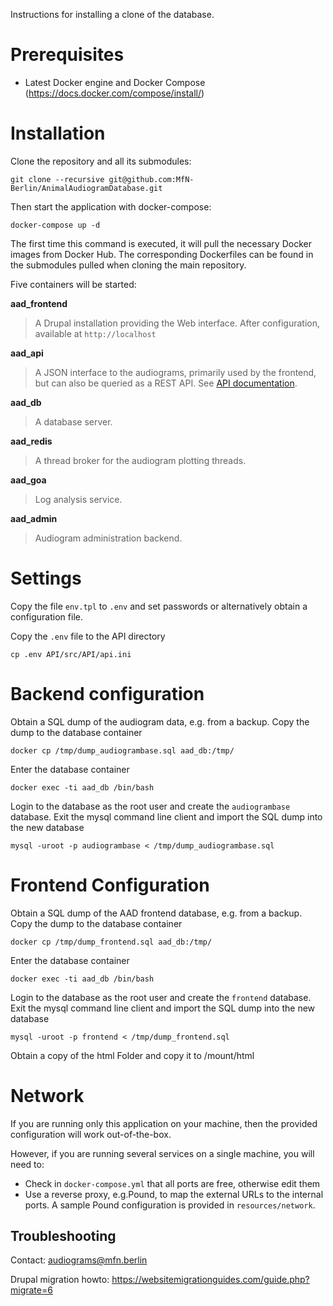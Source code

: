 Instructions for installing a clone of the database.

# Prerequisites
* Latest Docker engine and Docker Compose (https://docs.docker.com/compose/install/)

# Installation
Clone the repository and all its submodules:

`git clone --recursive git@github.com:MfN-Berlin/AnimalAudiogramDatabase.git`

Then start the application with docker-compose:

`docker-compose up -d`

The first time this command is executed, it will pull the necessary Docker images from Docker Hub. The corresponding Dockerfiles can be found in the submodules pulled when cloning the main repository.

Five containers will be started:

**aad_frontend**

> A Drupal installation providing the Web interface. After configuration, available at `http://localhost`

**aad_api**

> A JSON interface to the audiograms, primarily used by the frontend, but can also be queried as a REST API. See [API documentation](https://animalaudiograms.museumfuernaturkunde.berlin/apidoc).

**aad_db**

> A database server.

**aad_redis**

> A thread broker for the audiogram plotting threads.

**aad_goa**

> Log analysis service.

**aad_admin**

> Audiogram administration backend.

# Settings
Copy the file `env.tpl` to `.env` and set passwords or alternatively obtain a configuration file.

Copy the `.env` file to the API directory

`cp .env API/src/API/api.ini`

# Backend configuration
Obtain a SQL dump of the audiogram data, e.g. from a backup. Copy the dump to the database container

`docker cp /tmp/dump_audiogrambase.sql aad_db:/tmp/`

Enter the database container

`docker exec -ti aad_db /bin/bash`

Login to the database as the root user and create the `audiogrambase` database. Exit the mysql command line client and import the SQL dump into the new database

`mysql -uroot -p audiogrambase < /tmp/dump_audiogrambase.sql`

# Frontend Configuration
Obtain a SQL dump of the AAD frontend database, e.g. from a backup. Copy the dump to the database container

`docker cp /tmp/dump_frontend.sql aad_db:/tmp/`

Enter the database container

`docker exec -ti aad_db /bin/bash`

Login to the database as the root user and create the `frontend` database. Exit the mysql command line client and import the SQL dump into the new database

`mysql -uroot -p frontend < /tmp/dump_frontend.sql`

Obtain a copy of the html Folder and copy it to /mount/html

# Network
If you are running only this application on your machine, then the provided configuration will work out-of-the-box.

However, if you are running several services on a single machine, you will need to:
* Check in `docker-compose.yml` that all ports are free, otherwise edit them
* Use a reverse proxy, e.g.Pound, to map the external URLs to the internal ports. A sample Pound configuration is provided in `resources/network`.

## Troubleshooting

Contact: audiograms@mfn.berlin

Drupal migration howto:
https://websitemigrationguides.com/guide.php?migrate=6


